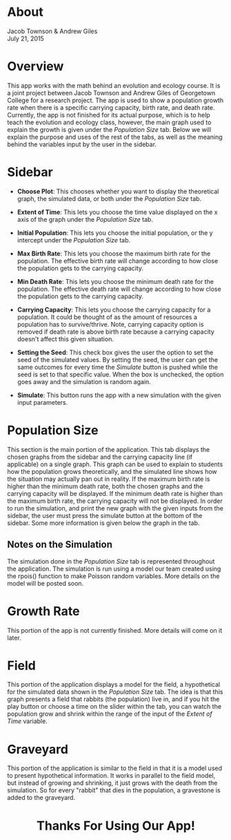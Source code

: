 # About
Jacob Townson & Andrew Giles  
July 21, 2015  

# Overview
This app works with the math behind an evolution and ecology course. It is a joint project between Jacob Townson and Andrew Giles of Georgetown College for a research project. The app is used to show a population growth rate when there is a specific carrying capacity, birth rate, and death rate. Currently, the app is not finished for its actual purpose, which is to help teach the evolution and ecology class, however, the main graph used to explain the growth is given under the *Population Size* tab. Below we will explain the purpose and uses of the rest of the tabs, as well as the meaning behind the variables input by the user in the sidebar. 

# Sidebar

- **Choose Plot**: This chooses whether you want to display the theoretical graph, the simulated data, or both under the *Population Size* tab.

- **Extent of Time**: This lets you choose the time value displayed on the x axis of the graph under the *Population Size* tab.

- **Initial Population**: This lets you choose the initial population, or the y intercept under the *Population Size* tab.

- **Max Birth Rate**: This lets you choose the maximum birth rate for the population. The effective birth rate will change according to how close the population gets to the carrying capacity.

- **Min Death Rate**: This lets you choose the minimum death rate for the population. The effective death rate will change according to how close the population gets to the carrying capacity.

- **Carrying Capacity**: This lets you choose the carrying capacity for a population. It could be thought of as the amount of resources a population has to survive/thrive. Note, carrying capacity option is removed if death rate is above birth rate because a carrying capacity doesn't affect this given situation.

- **Setting the Seed**: This check box gives the user the option to set the seed of the simulated values. By setting the seed, the user can get the same outcomes for every time the *Simulate* button is pushed while the seed is set to that specific value. When the box is unchecked, the option goes away and the simulation is random again.

- **Simulate**: This button runs the app with a new simulation with the given input parameters.

# Population Size

This section is the main portion of the application. This tab displays the chosen graphs from the sidebar and the carrying capacity line (if applicable) on a single graph. This graph can be used to explain to students how the population grows theoretically, and the simulated line shows how the situation may actually pan out in reality. If the maximum birth rate is higher than the minimum death rate, both the chosen graphs and the carrying capacity will be displayed. If the minimum death rate is higher than the maximum birth rate, the carrying capacity will not be displayed. In order to run the simulation, and print the new graph with the given inputs from the sidebar, the user must press the simulate button at the bottom of the sidebar. Some more information is given below the graph in the tab.

## Notes on the Simulation

The simulation done in the *Population Size* tab is represented throughout the application. The simulation is run using a model our team created using the rpois() function to make Poisson random variables. More details on the model will be posted soon.

# Growth Rate

This portion of the app is not currently finished. More details will come on it later.

# Field

This portion of the application displays a model for the field, a hypothetical for the simulated data shown in the *Population Size* tab. The idea is that this graph presents a field that rabbits (the population) live in, and if you hit the play button or choose a time on the slider within the tab, you can watch the population grow and shrink within the range of the input of the *Extent of Time* variable. 

# Graveyard

This portion of the application is similar to the field in that it is a model used to present hypothetical information. It works in parallel to the field model, but instead of growing and shrinking, it just grows with the death from the simulation. So for every "rabbit" that dies in the population, a gravestone is added to the graveyard.

<center> <h1>Thanks For Using Our App!</h1> </center>



